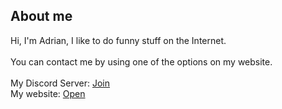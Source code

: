 ## About me 
Hi, I'm Adrian, I like to do funny stuff on the Internet.
<br>
<br>
You can contact me by using one of the options on my website.
<br>
<br>
My Discord Server:
[Join](https://nekosarekawaii.de/discord)
<br>
My website:
[Open](https://nekosarekawaii.de/)
